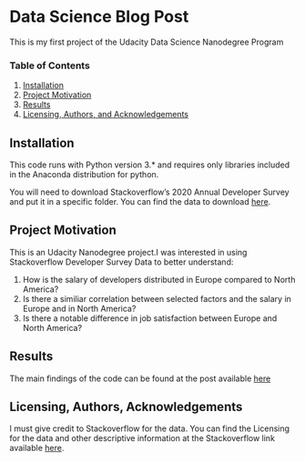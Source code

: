 # Data Science Blog Post
This is my first project of the Udacity Data Science Nanodegree Program

### Table of Contents

1. [Installation](#installation)
2. [Project Motivation](#motivation)
4. [Results](#results)
5. [Licensing, Authors, and Acknowledgements](#licensing)

## Installation <a name="installation"></a>

This code runs with Python version 3.* and requires only libraries included in the Anaconda distribution for python.

You will need to download Stackoverflow’s 2020 Annual Developer Survey and put it in a specific folder. You can find the data to download [here](https://insights.stackoverflow.com/survey). </br>



## Project Motivation <a name="motivation"></a>

This is an Udacity Nanodegree project.I was interested in using Stackoverflow Developer Survey Data to better understand:</br>
1. How is the salary of developers distributed in Europe compared to North America? </br>
2. Is there a similiar correlation between selected factors and the salary in Europe and in North America? </br>
3. Is there a notable difference in job satisfaction between Europe and North America? </br>


## Results <a name="results"></a>
The main findings of the code can be found at the post available [here](https://fmstahl.medium.com/how-does-the-old-world-compare-to-the-new-world-spoken-from-a-software-developers-perspective-ad08489704c2)

## Licensing, Authors, Acknowledgements<a name="licensing"></a>
I must give credit to Stackoverflow for the data. You can find the Licensing for the data and other descriptive information at the Stackoverflow link available [here](https://insights.stackoverflow.com/survey).
